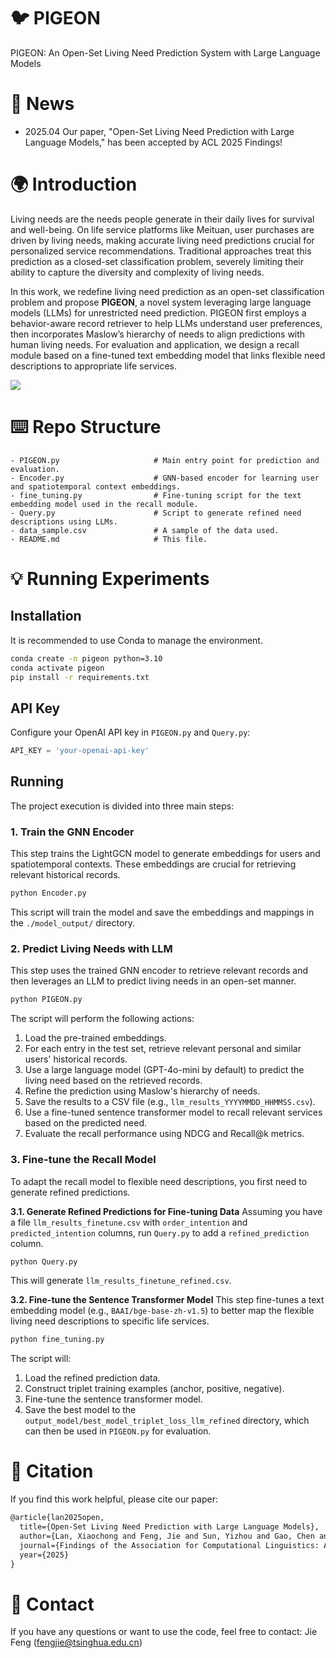 # 🐦 PIGEON
PIGEON: An Open-Set Living Need Prediction System with Large Language Models

# 📰 News
- 2025.04 Our paper, "Open-Set Living Need Prediction with Large Language Models," has been accepted by ACL 2025 Findings!

# 🌍 Introduction
Living needs are the needs people generate in their daily lives for survival and well-being. On life service platforms like Meituan, user purchases are driven by living needs, making accurate living need predictions crucial for personalized service recommendations. Traditional approaches treat this prediction as a closed-set classification problem, severely limiting their ability to capture the diversity and complexity of living needs. 

In this work, we redefine living need prediction as an open-set classification problem and propose **PIGEON**, a novel system leveraging large language models (LLMs) for unrestricted need prediction. PIGEON first employs a behavior-aware record retriever to help LLMs understand user preferences, then incorporates Maslow’s hierarchy of needs to align predictions with human living needs. For evaluation and application, we design a recall module based on a fine-tuned text embedding model that links flexible need descriptions to appropriate life services.

![](./framework.png)

# ⌨️ Repo Structure
```
- PIGEON.py                     # Main entry point for prediction and evaluation.
- Encoder.py                    # GNN-based encoder for learning user and spatiotemporal context embeddings.
- fine_tuning.py                # Fine-tuning script for the text embedding model used in the recall module.
- Query.py                      # Script to generate refined need descriptions using LLMs.
- data_sample.csv               # A sample of the data used.
- README.md                     # This file.
```

# 💡 Running Experiments

## Installation
It is recommended to use Conda to manage the environment.
```bash
conda create -n pigeon python=3.10
conda activate pigeon
pip install -r requirements.txt
```

## API Key
Configure your OpenAI API key in `PIGEON.py` and `Query.py`:
```python
API_KEY = 'your-openai-api-key'
```

## Running
The project execution is divided into three main steps:

### 1. Train the GNN Encoder
This step trains the LightGCN model to generate embeddings for users and spatiotemporal contexts. These embeddings are crucial for retrieving relevant historical records.
```bash
python Encoder.py
```
This script will train the model and save the embeddings and mappings in the `./model_output/` directory.

### 2. Predict Living Needs with LLM
This step uses the trained GNN encoder to retrieve relevant records and then leverages an LLM to predict living needs in an open-set manner.
```bash
python PIGEON.py
```
The script will perform the following actions:
1.  Load the pre-trained embeddings.
2.  For each entry in the test set, retrieve relevant personal and similar users' historical records.
3.  Use a large language model (GPT-4o-mini by default) to predict the living need based on the retrieved records.
4.  Refine the prediction using Maslow's hierarchy of needs.
5.  Save the results to a CSV file (e.g., `llm_results_YYYYMMDD_HHMMSS.csv`).
6.  Use a fine-tuned sentence transformer model to recall relevant services based on the predicted need.
7.  Evaluate the recall performance using NDCG and Recall@k metrics.

### 3. Fine-tune the Recall Model
To adapt the recall model to flexible need descriptions, you first need to generate refined predictions.

**3.1. Generate Refined Predictions for Fine-tuning Data**
Assuming you have a file `llm_results_finetune.csv` with `order_intention` and `predicted_intention` columns, run `Query.py` to add a `refined_prediction` column.
```bash
python Query.py
```
This will generate `llm_results_finetune_refined.csv`.

**3.2. Fine-tune the Sentence Transformer Model**
This step fine-tunes a text embedding model (e.g., `BAAI/bge-base-zh-v1.5`) to better map the flexible living need descriptions to specific life services.
```bash
python fine_tuning.py
```
The script will:
1.  Load the refined prediction data.
2.  Construct triplet training examples (anchor, positive, negative).
3.  Fine-tune the sentence transformer model.
4.  Save the best model to the `output_model/best_model_triplet_loss_llm_refined` directory, which can then be used in `PIGEON.py` for evaluation.


# 🌟 Citation

If you find this work helpful, please cite our paper:

```latex
@article{lan2025open,
  title={Open-Set Living Need Prediction with Large Language Models},
  author={Lan, Xiaochong and Feng, Jie and Sun, Yizhou and Gao, Chen and Lei, Jiahuan and Shi, Xinlei and Luo, Hengliang and Li, Yong},
  journal={Findings of the Association for Computational Linguistics: ACL 2025},
  year={2025}
}
```

# 📩 Contact

If you have any questions or want to use the code, feel free to contact:
Jie Feng (fengjie@tsinghua.edu.cn)
